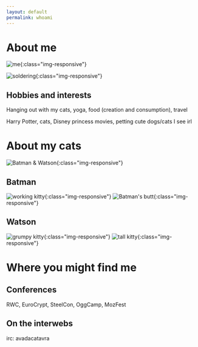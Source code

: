 ```yaml
---
layout: default
permalink: whoami
---
```


# About me

![me](/images/avada.jpg){:class="img-responsive"}

![soldering](/images/soldering.JPG){:class="img-responsive"}

## Hobbies and interests
Hanging out with my cats, yoga, food (creation and consumption), travel

Harry Potter, cats, Disney princess movies, petting cute dogs/cats I see irl

# About my cats
![Batman & Watson](/images/both.jpg){:class="img-responsive"}

## Batman
![working kitty](/images/batman.jpg){:class="img-responsive"}
![Batman's butt](/images/batman2.jpg){:class="img-responsive"}

## Watson
![grumpy kitty](/images/watson.jpeg){:class="img-responsive"}
![tall kitty](/images/watson2.jpg){:class="img-responsive"}

# Where you might find me

## Conferences
RWC, EuroCrypt, SteelCon, OggCamp, MozFest

## On the interwebs
irc: avadacatavra